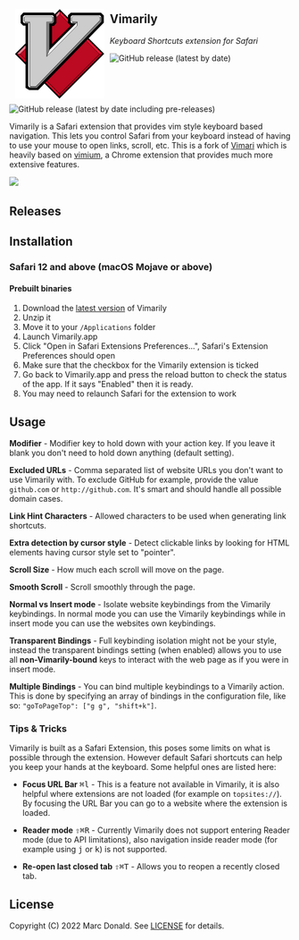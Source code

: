 <img align="left" width=160 style="padding: 10px" src="assets/logo.svg"></img>

## Vimarily
_Keyboard Shortcuts extension for Safari_

![GitHub release (latest by date)](https://img.shields.io/github/v/release/marcdonald/vimarily)
![GitHub release (latest by date including pre-releases)](https://img.shields.io/github/v/release/marcdonald/vimarily?include_prereleases&label=pre%20release)

Vimarily is a Safari extension that provides vim style keyboard based navigation.
This lets you control Safari from your keyboard instead of having to use your mouse to open links, scroll, etc.
This is a fork of [Vimari](https://github.com/televator-apps/vimari) which is heavily based on [vimium](https://github.com/philc/vimium), a
Chrome extension that provides much more extensive features.

<img src="assets/screenshot.png"></img>

## Releases

## Installation

### Safari 12 and above (macOS Mojave or above)

#### Prebuilt binaries

1. Download the [latest version](https://github.com/marcdonald/vimarily/releases/latest) of Vimarily
2. Unzip it
3. Move it to your `/Applications` folder
4. Launch Vimarily.app
5. Click "Open in Safari Extensions Preferences...", Safari's Extension Preferences should open
6. Make sure that the checkbox for the Vimarily extension is ticked
7. Go back to Vimarily.app and press the reload button to check the status of the app. If it says "Enabled" then it is ready.
8. You may need to relaunch Safari for the extension to work

## Usage

**Modifier** - Modifier key to hold down with your action key. If
you leave it blank you don't need to hold down anything (default
setting).

**Excluded URLs** - Comma separated list of website URLs you don't want
to use Vimarily with. To exclude GitHub for example, provide the value
`github.com` or `http://github.com`. It's smart and should handle all
possible domain cases.

**Link Hint Characters** - Allowed characters to be used when generating
link shortcuts.

**Extra detection by cursor style** - Detect clickable links by looking
for HTML elements having cursor style set to "pointer".

**Scroll Size** - How much each scroll will move on the page.

**Smooth Scroll** - Scroll smoothly through the page.

 **Normal vs Insert mode** - Isolate website keybindings from the
Vimarily keybindings. In normal mode you can use the Vimarily keybindings
while in insert mode you can use the websites own keybindings.

**Transparent Bindings** - Full keybinding isolation might not
be your style, instead the transparent bindings setting (when enabled)
allows you to use all **non-Vimarily-bound** keys to interact with the web
page as if you were in insert mode.

**Multiple Bindings** - You can bind multiple keybindings to a Vimarily
action. This is done by specifying an array of bindings in the 
configuration file, like so: `"goToPageTop": ["g g", "shift+k"]`.


### Tips & Tricks

Vimarily is built as a Safari Extension, this poses some limits on what is possible through the extension. However default Safari shortcuts can help you keep your hands at the keyboard. Some helpful ones are listed here:

- **Focus URL Bar** <kbd>⌘</kbd><kbd>l</kbd> - This is a feature not available in Vimarily, it is also helpful where extensions are not loaded (for example on `topsites://`). By focusing the URL Bar you can go to a website where the extension is loaded.

- **Reader mode** <kbd>⇧</kbd><kbd>⌘</kbd><kbd>R</kbd> - Currently Vimarily does not support entering Reader mode (due to API limitations), also navigation inside reader mode (for example using <kbd>j</kbd> or <kbd>k</kbd>) is not supported.

- **Re-open last closed tab** <kbd>⇧</kbd><kbd>⌘</kbd><kbd>T</kbd> - Allows you to reopen a recently closed tab.

## License

Copyright (C) 2022 Marc Donald. See [LICENSE](LICENSE) for details.
